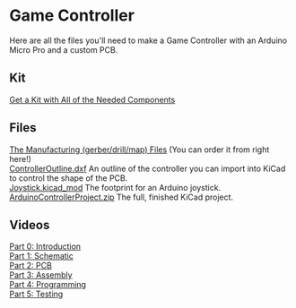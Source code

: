 # Game Controller

Here are all the files you'll need to make a Game Controller with an Arduino Micro Pro and a custom PCB.

## Kit
[Get a Kit with All of the Needed Components](https://www.etsy.com/listing/1665100767/game-controller-kit)

## Files
[The Manufacturing (gerber/drill/map) Files](https://www.pcbway.com/project/shareproject/Game_Controller_with_Arduino_Pro_Micro_1b2bab55.html) (You can order it from right here!)  
[ControllerOutline.dxf](ControllerOutline.dxf) An outline of the controller you can import into KiCad to control the shape of the PCB.  
[Joystick.kicad_mod](Joystick.kicad_mod) The footprint for an Arduino joystick.  
[ArduinoControllerProject.zip](ArduinoControllerProject.zip) The full, finished KiCad project.  

## Videos
[Part 0: Introduction](https://youtu.be/F5YJWUsTRzw)  
[Part 1: Schematic](https://youtu.be/Mn7SgSvi2Fk)  
[Part 2: PCB]()  
[Part 3: Assembly]()  
[Part 4: Programming]()  
[Part 5: Testing]()  

